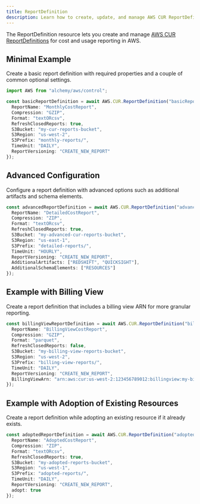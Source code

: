 ```yaml
---
title: ReportDefinition
description: Learn how to create, update, and manage AWS CUR ReportDefinitions using Alchemy Cloud Control.
---
```


The ReportDefinition resource lets you create and manage [AWS CUR ReportDefinitions](https://docs.aws.amazon.com/cur/latest/userguide/) for cost and usage reporting in AWS.

## Minimal Example

Create a basic report definition with required properties and a couple of common optional settings.

```ts
import AWS from "alchemy/aws/control";

const basicReportDefinition = await AWS.CUR.ReportDefinition("basicReport", {
  ReportName: "MonthlyCostReport",
  Compression: "GZIP",
  Format: "textORcsv",
  RefreshClosedReports: true,
  S3Bucket: "my-cur-reports-bucket",
  S3Region: "us-west-2",
  S3Prefix: "monthly-reports/",
  TimeUnit: "DAILY",
  ReportVersioning: "CREATE_NEW_REPORT"
});
```

## Advanced Configuration

Configure a report definition with advanced options such as additional artifacts and schema elements.

```ts
const advancedReportDefinition = await AWS.CUR.ReportDefinition("advancedReport", {
  ReportName: "DetailedCostReport",
  Compression: "ZIP",
  Format: "textORcsv",
  RefreshClosedReports: true,
  S3Bucket: "my-advanced-cur-reports-bucket",
  S3Region: "us-east-1",
  S3Prefix: "detailed-reports/",
  TimeUnit: "HOURLY",
  ReportVersioning: "CREATE_NEW_REPORT",
  AdditionalArtifacts: ["REDSHIFT", "QUICKSIGHT"],
  AdditionalSchemaElements: ["RESOURCES"]
});
```

## Example with Billing View

Create a report definition that includes a billing view ARN for more granular reporting.

```ts
const billingViewReportDefinition = await AWS.CUR.ReportDefinition("billingViewReport", {
  ReportName: "BillingViewCostReport",
  Compression: "GZIP",
  Format: "parquet",
  RefreshClosedReports: false,
  S3Bucket: "my-billing-view-reports-bucket",
  S3Region: "us-west-2",
  S3Prefix: "billing-view-reports/",
  TimeUnit: "DAILY",
  ReportVersioning: "CREATE_NEW_REPORT",
  BillingViewArn: "arn:aws:cur:us-west-2:123456789012:billingview:my-billing-view"
});
```

## Example with Adoption of Existing Resources

Create a report definition while adopting an existing resource if it already exists.

```ts
const adoptedReportDefinition = await AWS.CUR.ReportDefinition("adoptedReport", {
  ReportName: "AdoptedCostReport",
  Compression: "ZIP",
  Format: "textORcsv",
  RefreshClosedReports: true,
  S3Bucket: "my-adopted-reports-bucket",
  S3Region: "us-west-1",
  S3Prefix: "adopted-reports/",
  TimeUnit: "DAILY",
  ReportVersioning: "CREATE_NEW_REPORT",
  adopt: true
});
```